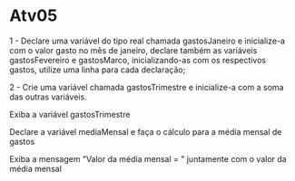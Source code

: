 
# Atv05

1 - Declare uma variável do tipo real chamada gastosJaneiro e inicialize-a com o valor gasto no mês de janeiro, declare também as variáveis gastosFevereiro e gastosMarco, inicializando-as com os respectivos gastos, utilize uma linha para cada declaração;

2 - Crie uma variável chamada gastosTrimestre e inicialize-a com a soma das outras variáveis.

Exiba a variável gastosTrimestre

Declare a variável mediaMensal e faça o cálculo para a média mensal de gastos

Exiba a mensagem "Valor da média mensal = " juntamente com o valor da média mensal
